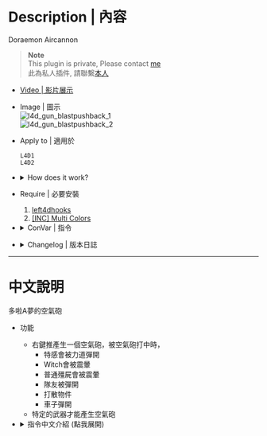 # Description | 內容
Doraemon Aircannon

> __Note__ <br/>
This plugin is private, Please contact [me](/#私人插件列表-private-plugins-list)<br/>
此為私人插件, 請聯繫[本人](/#私人插件列表-private-plugins-list)

* [Video | 影片展示](https://youtu.be/HQgxXpngBxI)

* Image | 圖示
	<br/>![l4d_gun_blastpushback_1](image/l4d_gun_blastpushback_1.gif)
	<br/>![l4d_gun_blastpushback_2](image/l4d_gun_blastpushback_2.gif)

* Apply to | 適用於
    ```
    L4D1
    L4D2
    ```

* <details><summary>How does it work?</summary>

	* Hold a weapon -> right mouse to shove -> Have air push power from muzzle
    * Push special infected, tank, witch, common infecte, and including hittable cvars
</details>


* Require | 必要安裝
	1. [left4dhooks](https://forums.alliedmods.net/showthread.php?t=321696)
	2. [[INC] Multi Colors](https://github.com/fbef0102/L4D1_2-Plugins/releases/tag/Multi-Colors)

* <details><summary>ConVar | 指令</summary>

    * cfg/sourcemod/l4d_gun_blastpushback.cfg
        ```php
        // 0=Plugin off, 1=Plugin on.
        l4d_gun_blastpushback_allow "1"

        // Turn on the plugin in these game modes, separate by commas (no spaces). (Empty = all).
        l4d_gun_blastpushback_modes ""

        // Turn off the plugin in these game modes, separate by commas (no spaces). (Empty = none).
        l4d_gun_blastpushback_modes_off ""

        // Turn on the plugin in these game modes. 0=All, 1=Coop, 2=Survival, 4=Versus, 8=Scavenge. Add numbers together.
        l4d_gun_blastpushback_modes_tog "0"

        // When hit by the Doraemon Aircannon, push players/infected by this much force.
        l4d_gun_blastpushback_push "400"

        // How long after using the Doraemon Aircannon before it can be used again.
        l4d_gun_blastpushback_push_time "0.5"

        // How far the Doraemon Aircannon can affect entities.
        l4d_gun_blastpushback_range "800"

        // How much damage the Doraemon Aircannon does when fired.
        l4d_gun_blastpushback_damage "30"

        // How much damage the Doraemon Aircannon does when fired. (friendly fire)
        l4d_gun_blastpushback_damage_ff "1"

        // Doraemon Aircannon steam particle effect time. (0=Disable)
        l4d_gun_blastpushback_effect_time "0.5"

        // Doraemon Aircannon explosion radius override.
        l4d_gun_blastpushback_radius "150"

        // If 1, Doraemon Aircannon can affect survivors.
        l4d_gun_blastpushback_survivor "1"

        // Changes how message displays. (0: Disable, 1:In chat, 2: In Hint Box, 3: In center text)
        l4d_gun_blastpushback_announce_type "2"

        // (L4D2) Empty string to allow all. Allow these weapon IDs being used in this plugin, separate by commas (no spaces). See plugin source code for more details.
        // "weapon_pistol",					    1
        // "weapon_smg",						2
        // "weapon_pumpshotgun",				3
        // "weapon_autoshotgun",				4
        // "weapon_rifle",						5
        // "weapon_hunting_rifle",				6
        // "weapon_smg_silenced",				7
        // "weapon_shotgun_chrome",			    8
        // "weapon_rifle_desert",				9
        // "weapon_sniper_military",			10
        // "weapon_shotgun_spas",				11
        // "weapon_grenade_launcher",			12
        // "weapon_rifle_ak47",				    13
        // "weapon_pistol_magnum",				14
        // "weapon_smg_mp5",					15
        // "weapon_rifle_sg552",				16
        // "weapon_sniper_awp",				    17
        // "weapon_sniper_scout",				18
        // "weapon_rifle_m60",					19
        // "weapon_chainsaw",					20
        // "weapon_melee",						21
        // "weapon_first_aid_kit",				22
        // "weapon_defibrillator",				23
        // "weapon_upgradepack_incendiary",	    24
        // "weapon_upgradepack_explosive",		25
        // "weapon_molotov",					26
        // "weapon_pipe_bomb",					27
        // "weapon_vomitjar",					28
        // "weapon_pain_pills",				    29
        // "weapon_adrenaline",				    30
        // "weapon_gascan",					    31
        // "weapon_propanetank",				32
        // "weapon_oxygentank",				    33
        // "weapon_fireworkcrate",				34
        // "weapon_gnome",						35
        // "weapon_cola_bottles",				36
        l4d_gun_blastpushback_weapon "14,21,32,33"

        // (L4D1) Empty string to allow all. Allow these weapon IDs being used in this plugin, separate by commas (no spaces). See plugin source code for more details.
        // "weapon_pistol",					    1
        // "weapon_smg",						2
        // "weapon_pumpshotgun",				3
        // "weapon_autoshotgun",				4
        // "weapon_rifle",						5
        // "weapon_hunting_rifle",			    6
        // "weapon_first_aid_kit",			    7
        // "weapon_molotov",				    8
        // "weapon_pipe_bomb",				    9
        // "weapon_pain_pills",				    10
        // "weapon_gascan",					    11
        // "weapon_propanetank",				12
        // "weapon_oxygentank",				    13
        l4d_gun_blastpushback_weapon "6,12,13"
        ```
</details>

* <details><summary>Changelog | 版本日誌</summary>

    * v1.0
	    * Initial Release
</details>

- - - -
# 中文說明
多啦A夢的空氣砲

* 功能
    * 右鍵推產生一個空氣砲，被空氣砲打中時，
      * 特感會被力道彈開
      * Witch會被震暈
      * 普通殭屍會被震暈
      * 隊友被彈開
      * 打散物件
      * 車子彈開
    * 特定的武器才能產生空氣砲

* <details><summary>指令中文介紹 (點我展開)</summary>

    * cfg/sourcemod/l4d_gun_blastpushback.cfg
        ```php
        // 0=關閉插件, 1=啟動插件
        l4d_gun_blastpushback_allow "1"

        // 什麼模式下啟動此插件, 逗號區隔 (無空白). (留白 = 所有模式)
        l4d_gun_blastpushback_modes ""

        // 什麼模式下關閉此插件, 逗號區隔 (無空白). (留白 = 無)
        l4d_gun_blastpushback_modes_off ""

        // 什麼模式下啟動此插件. 0=所有模式, 1=戰役, 2=生存, 4=對抗, 8=清道夫. 請將數字相加起來
        l4d_gun_blastpushback_modes_tog "0"

        // 空氣砲的力道
        l4d_gun_blastpushback_push "400"

        // 使用空氣砲的CD間隔
        l4d_gun_blastpushback_push_time "0.5"

        // 空氣砲有效範圍
        l4d_gun_blastpushback_range "800"

        // 空氣砲對殭屍造成的傷害
        l4d_gun_blastpushback_damage "30"

        // 空氣砲對隊友造成的傷害 (友傷)
        l4d_gun_blastpushback_damage_ff "1"

        // 空氣砲有產生蒸汽效果的時間
        l4d_gun_blastpushback_effect_time "0.5"

        // 空氣砲能影響的範圍
        l4d_gun_blastpushback_radius "150"

        // 為1時，空氣砲也會影響隊友
        l4d_gun_blastpushback_survivor "1"

        // 訊息顯示位置. (0: 關閉, 1: 聊天窗, 2: 螢幕下方黑底白字窗, 3: 螢幕正中間)
        l4d_gun_blastpushback_announce_type "2"

        // (L4D2) 空=允許全武器. 填入武器的ID，只允許這些武器可以使出空氣砲, 逗號分隔（不須空格）. 請打開源碼查看武器的ID列表
        // "weapon_pistol",					    1
        // "weapon_smg",						2
        // "weapon_pumpshotgun",				3
        // "weapon_autoshotgun",				4
        // "weapon_rifle",						5
        // "weapon_hunting_rifle",				6
        // "weapon_smg_silenced",				7
        // "weapon_shotgun_chrome",			    8
        // "weapon_rifle_desert",				9
        // "weapon_sniper_military",			10
        // "weapon_shotgun_spas",				11
        // "weapon_grenade_launcher",			12
        // "weapon_rifle_ak47",				    13
        // "weapon_pistol_magnum",				14
        // "weapon_smg_mp5",					15
        // "weapon_rifle_sg552",				16
        // "weapon_sniper_awp",				    17
        // "weapon_sniper_scout",				18
        // "weapon_rifle_m60",					19
        // "weapon_chainsaw",					20
        // "weapon_melee",						21
        // "weapon_first_aid_kit",				22
        // "weapon_defibrillator",				23
        // "weapon_upgradepack_incendiary",	    24
        // "weapon_upgradepack_explosive",		25
        // "weapon_molotov",					26
        // "weapon_pipe_bomb",					27
        // "weapon_vomitjar",					28
        // "weapon_pain_pills",				    29
        // "weapon_adrenaline",				    30
        // "weapon_gascan",					    31
        // "weapon_propanetank",				32
        // "weapon_oxygentank",				    33
        // "weapon_fireworkcrate",				34
        // "weapon_gnome",						35
        // "weapon_cola_bottles",				36
        l4d_gun_blastpushback_weapon "14,21,32,33"

        // (L4D1) 空=允許全武器. 填入武器的ID，只允許這些武器可以使出空氣砲, 逗號分隔（不須空格）. 請打開源碼查看武器的ID列表
        // "weapon_pistol",					    1
        // "weapon_smg",						2
        // "weapon_pumpshotgun",				3
        // "weapon_autoshotgun",				4
        // "weapon_rifle",						5
        // "weapon_hunting_rifle",			    6
        // "weapon_first_aid_kit",			    7
        // "weapon_molotov",				    8
        // "weapon_pipe_bomb",				    9
        // "weapon_pain_pills",				    10
        // "weapon_gascan",					    11
        // "weapon_propanetank",				12
        // "weapon_oxygentank",				    13
        l4d_gun_blastpushback_weapon "6,12,13"
        ```

    * 範例效果:
        ```php
        // 按下右鍵，在800公尺範圍內擊中準心指向的地方，並在被擊中的地方產生空氣砲，附近150公尺周圍內產生影響
        // 特感會被力道彈開、Witch會被震暈、普通殭屍會被震暈
        l4d_gun_blastpushback_range "800"
        l4d_gun_blastpushback_radius "150"
        ```
</details>